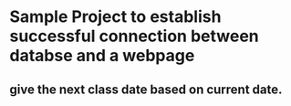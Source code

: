 # Sample Project to establish successful connection between databse and a webpage

## give the next class date based on current date.